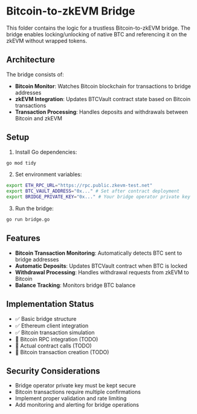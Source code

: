 # Bitcoin-to-zkEVM Bridge

This folder contains the logic for a trustless Bitcoin-to-zkEVM bridge. The bridge enables locking/unlocking of native BTC and referencing it on the zkEVM without wrapped tokens.

## Architecture

The bridge consists of:
- **Bitcoin Monitor**: Watches Bitcoin blockchain for transactions to bridge addresses
- **zkEVM Integration**: Updates BTCVault contract state based on Bitcoin transactions
- **Transaction Processing**: Handles deposits and withdrawals between Bitcoin and zkEVM

## Setup

1. Install Go dependencies:
```bash
go mod tidy
```

2. Set environment variables:
```bash
export ETH_RPC_URL="https://rpc.public.zkevm-test.net"
export BTC_VAULT_ADDRESS="0x..." # Set after contract deployment
export BRIDGE_PRIVATE_KEY="0x..." # Your bridge operator private key
```

3. Run the bridge:
```bash
go run bridge.go
```

## Features

- **Bitcoin Transaction Monitoring**: Automatically detects BTC sent to bridge addresses
- **Automatic Deposits**: Updates BTCVault contract when BTC is locked
- **Withdrawal Processing**: Handles withdrawal requests from zkEVM to Bitcoin
- **Balance Tracking**: Monitors bridge BTC balance

## Implementation Status

- ✅ Basic bridge structure
- ✅ Ethereum client integration
- ✅ Bitcoin transaction simulation
- 🔄 Bitcoin RPC integration (TODO)
- 🔄 Actual contract calls (TODO)
- 🔄 Bitcoin transaction creation (TODO)

## Security Considerations

- Bridge operator private key must be kept secure
- Bitcoin transactions require multiple confirmations
- Implement proper validation and rate limiting
- Add monitoring and alerting for bridge operations 